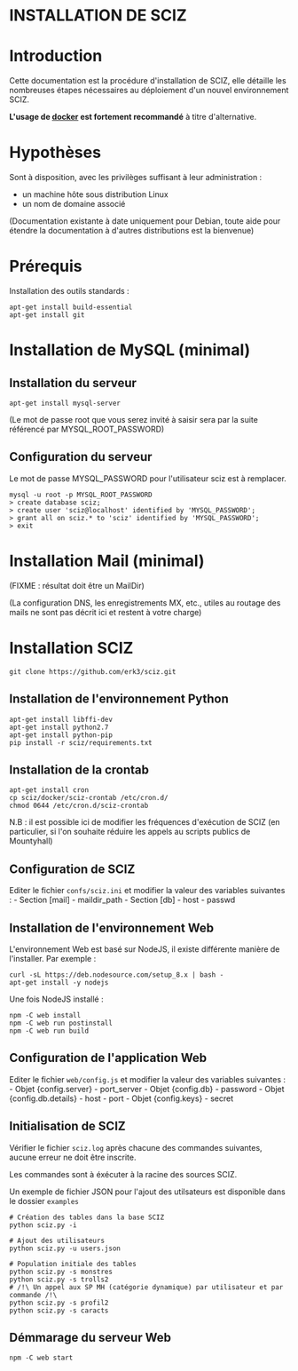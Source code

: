 INSTALLATION DE SCIZ
===

# Introduction

Cette documentation est la procédure d'installation de SCIZ, elle détaille les nombreuses étapes nécessaires au déploiement d'un nouvel environnement SCIZ.

**L'usage de [docker](docker/README.md) est fortement recommandé** à titre d'alternative.

# Hypothèses

Sont à disposition, avec les privilèges suffisant à leur administration :
  - un machine hôte sous distribution Linux
  - un nom de domaine associé

(Documentation existante à date uniquement pour Debian, toute aide pour étendre la documentation à d'autres distributions est la bienvenue)

# Prérequis

Installation des outils standards :
```
apt-get install build-essential
apt-get install git
```

# Installation de MySQL (minimal)

## Installation du serveur
```
apt-get install mysql-server
```

(Le mot de passe root que vous serez invité à saisir sera par la suite référencé par MYSQL_ROOT_PASSWORD)

## Configuration du serveur

Le mot de passe MYSQL_PASSWORD pour l'utilisateur sciz est à remplacer.

```
mysql -u root -p MYSQL_ROOT_PASSWORD
> create database sciz;
> create user 'sciz@localhost' identified by 'MYSQL_PASSWORD';
> grant all on sciz.* to 'sciz' identified by 'MYSQL_PASSWORD';
> exit
```

# Installation Mail (minimal)

(FIXME : résultat doit être un MailDir)

(La configuration DNS, les enregistrements MX, etc., utiles au routage des mails ne sont pas décrit ici et restent à votre charge)

# Installation SCIZ
```
git clone https://github.com/erk3/sciz.git
```

## Installation de l'environnement Python
```
apt-get install libffi-dev
apt-get install python2.7
apt-get install python-pip
pip install -r sciz/requirements.txt
```

## Installation de la crontab
```
apt-get install cron
cp sciz/docker/sciz-crontab /etc/cron.d/
chmod 0644 /etc/cron.d/sciz-crontab
```

N.B : il est possible ici de modifier les fréquences d'exécution de SCIZ (en particulier, si l'on souhaite réduire les appels au scripts publics de Mountyhall)

## Configuration de SCIZ

Editer le fichier ```confs/sciz.ini``` et modifier la valeur des variables suivantes :
    - Section \[mail\]
      - maildir_path
    - Section \[db\]
      - host
      - passwd

## Installation de l'environnement Web

L'environnement Web est basé sur NodeJS, il existe différente manière de l'installer. Par exemple :

```
curl -sL https://deb.nodesource.com/setup_8.x | bash -
apt-get install -y nodejs
```

Une fois NodeJS installé :

```
npm -C web install
npm -C web run postinstall
npm -C web run build
```

## Configuration de l'application Web

Editer le fichier ```web/config.js``` et modifier la valeur des variables suivantes :
    - Objet {config.server}
      - port_server
    - Objet {config.db}
      - password
    - Objet {config.db.details}
      - host
      - port
    - Objet {config.keys}
      - secret

## Initialisation de SCIZ

Vérifier le fichier ```sciz.log``` après chacune des commandes suivantes, aucune erreur ne doit être inscrite.

Les commandes sont à éxécuter à la racine des sources SCIZ.

Un exemple de fichier JSON pour l'ajout des utilsateurs est disponible dans le dossier ```examples```

```
# Création des tables dans la base SCIZ
python sciz.py -i

# Ajout des utilisateurs
python sciz.py -u users.json

# Population initiale des tables
python sciz.py -s monstres
python sciz.py -s trolls2
# /!\ Un appel aux SP MH (catégorie dynamique) par utilisateur et par commande /!\
python sciz.py -s profil2
python sciz.py -s caracts
```
## Démmarage du serveur Web

```
npm -C web start
```
